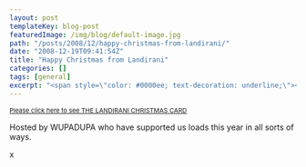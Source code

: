 ```yaml
---
layout: post
templateKey: blog-post
featuredImage: /img/blog/default-image.jpg
path: "/posts/2008/12/happy-christmas-from-landirani/"
date: "2008-12-19T09:41:54Z"
title: "Happy Christmas from Landirani"
categories: []
tags: [general]
excerpt: "<span style=\"color: #0000ee; text-decoration: underline;\"><span style=\"color: #333333; font-size..."
---
```


<span style="color: #0000ee; text-decoration: underline;"><span style="color: #333333; font-size: 11px;">[Please click here to see THE LANDIRANI CHRISTMAS CARD](https://www.wupadupa.com/external/landirani/)</span></span>

Hosted by WUPADUPA who have supported us loads this year in all sorts of ways.

x